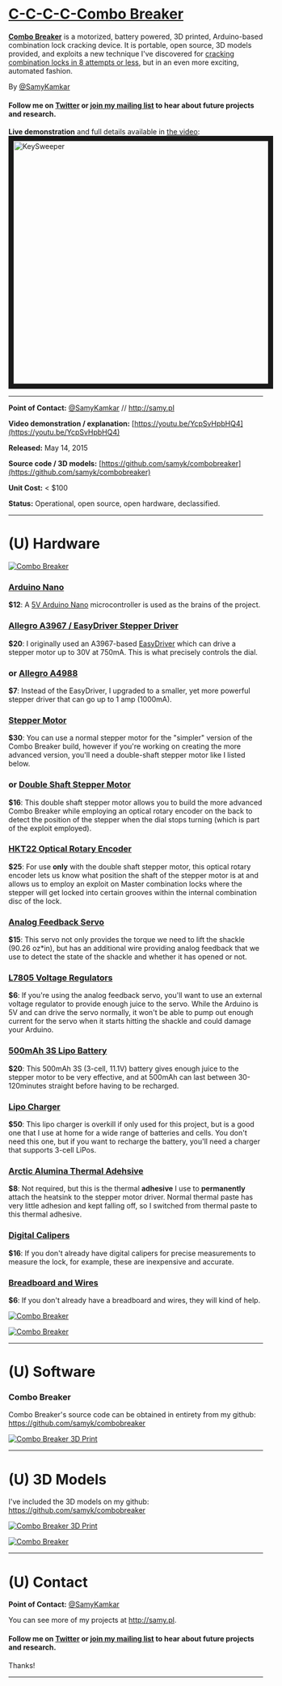 # [C-C-C-C-Combo Breaker](http://samy.pl/combobreaker/)

**[Combo Breaker](http://samy.pl/combobreaker/)** is a motorized, battery powered, 3D printed, Arduino-based combination lock cracking device. It is portable, open source, 3D models provided, and exploits a new technique I've discovered for [cracking combination locks in 8 attempts or less](https://www.youtube.com/watch?v=09UgmwtL12c), but in an even more exciting, automated fashion.

By [@SamyKamkar](https://twitter.com/samykamkar)

#### Follow me on [Twitter](https://twitter.com/samykamkar) or [join my mailing list](http://samy.pl/list/) to hear about future projects and research.

**Live demonstration** and full details available in [the video](https://www.youtube.com/watch?v=YcpSvHpbHQ4):
<a href="https://www.youtube.com/watch?v=YcpSvHpbHQ4" target="_blank"><img src="http://img.youtube.com/vi/YcpSvHpbHQ4/0.jpg" alt="KeySweeper" width="640" height="480" border="10" /></a>

-----

**Point of Contact:** [@SamyKamkar](https://twitter.com/samykamkar) // <http://samy.pl>

**Video demonstration / explanation:** [https://youtu.be/YcpSvHpbHQ4](https://youtu.be/YcpSvHpbHQ4)

**Released:** May 14, 2015

**Source code / 3D models:** [https://github.com/samyk/combobreaker](https://github.com/samyk/combobreaker)

**Unit Cost:** < $100

**Status:** Operational, open source, open hardware, declassified.

-----

# (U) Hardware

[![Combo Breaker](http://samy.pl/combobreaker/sIMG_2916.JPG)](http://samy.pl/combobreaker/sIMG_2916.JPG)

### [Arduino Nano](http://amzn.to/1QLlf23)
**$12**: A [5V Arduino Nano](http://amzn.to/1QLlf23) microcontroller is used as the brains of the project.

### [Allegro A3967 / EasyDriver Stepper Driver](http://amzn.to/1A1Ovxl)
**$20**: I originally used an A3967-based [EasyDriver](http://amzn.to/1A1Ovxl) which can drive a stepper motor up to 30V at 750mA. This is what precisely controls the dial.

### or [Allegro A4988](http://amzn.to/1L3q7fK)
**$7**: Instead of the EasyDriver, I upgraded to a smaller, yet more powerful stepper driver that can go up to 1 amp (1000mA).

### [Stepper Motor](http://amzn.to/1FfLUQG)
**$30**: You can use a normal stepper motor for the "simpler" version of the Combo Breaker build, however if you're working on creating the more advanced version, you'll need a double-shaft stepper motor like I listed below.

### or [Double Shaft Stepper Motor](http://www.phidgets.com/products.php?product_id=3320)
**$16**: This double shaft stepper motor allows you to build the more advanced Combo Breaker while employing an optical rotary encoder on the back to detect the position of the stepper when the dial stops turning (which is part of the exploit employed).

### [HKT22 Optical Rotary Encoder](http://www.phidgets.com/products.php?product_id=3531)
**$25**: For use **only** with the double shaft stepper motor, this optical rotary encoder lets us know what position the shaft of the stepper motor is at and allows us to employ an exploit on Master combination locks where the stepper will get locked into certain grooves within the internal combination disc of the lock.

### [Analog Feedback Servo](https://www.adafruit.com/products/1404)
**$15**: This servo not only provides the torque we need to lift the shackle (90.26 oz*in), but has an additional wire providing analog feedback that we use to detect the state of the shackle and whether it has opened or not.

### [L7805 Voltage Regulators](http://amzn.to/1A28XOt)
**$6**: If you're using the analog feedback servo, you'll want to use an external voltage regulator to provide enough juice to the servo. While the Arduino is 5V and can drive the servo normally, it won't be able to pump out enough current for the servo when it starts hitting the shackle and could damage your Arduino.

### [500mAh 3S Lipo Battery](http://amzn.to/1PkRVlz)
**$20**: This 500mAh 3S (3-cell, 11.1V) battery gives enough juice to the stepper motor to be very effective, and at 500mAh can last between 30-120minutes straight before having to be recharged.

### [Lipo Charger](http://amzn.to/1A1Q2n7)
**$50**: This lipo charger is overkill if only used for this project, but is a good one that I use at home for a wide range of batteries and cells. You don't need this one, but if you want to recharge the battery, you'll need a charger that supports 3-cell LiPos.

### [Arctic Alumina Thermal Adehsive](http://amzn.to/1PkTakG)
**$8**: Not required, but this is the thermal **adhesive** I use to **permanently** attach the heatsink to the stepper motor driver. Normal thermal paste has very little adhesion and kept falling off, so I switched from thermal paste to this thermal adhesive.

### [Digital Calipers](http://amzn.to/1K8juex)
**$16**: If you don't already have digital calipers for precise measurements to measure the lock, for example, these are inexpensive and accurate.

### [Breadboard and Wires](http://amzn.to/1FfMb6e)
**$6**: If you don't already have a breadboard and wires, they will kind of help.

[![Combo Breaker](http://samy.pl/combobreaker/sIMG_2875.JPG)](http://samy.pl/combobreaker/sIMG_2875.JPG)

[![Combo Breaker](http://samy.pl/combobreaker/sIMG_2920.JPG)](http://samy.pl/combobreaker/sIMG_2920.JPG)

-----

# (U) Software

### Combo Breaker
Combo Breaker's source code can be obtained in entirety from my github: <https://github.com/samyk/combobreaker>

[![Combo Breaker 3D Print](http://samy.pl/combobreaker/model.jpg)](http://samy.pl/combobreaker/model.jpg)

-----

# (U) 3D Models

I've included the 3D models on my github: <https://github.com/samyk/combobreaker>
 
[![Combo Breaker 3D Print](http://samy.pl/combobreaker/smodel.png)](http://samy.pl/combobreaker/smodel.png)

[![Combo Breaker](http://samy.pl/combobreaker/sIMG_2919.JPG)](http://samy.pl/combobreaker/sIMG_2919.JPG)

-----

# (U) Contact

**Point of Contact:** [@SamyKamkar](https://twitter.com/samykamkar)

You can see more of my projects at <http://samy.pl>.

#### Follow me on [Twitter](https://twitter.com/samykamkar) or [join my mailing list](http://samy.pl/list/) to hear about future projects and research.

Thanks!

------
